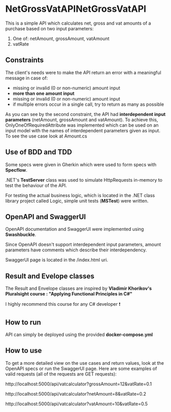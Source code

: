 # NetGrossVatAPINetGrossVatAPI

This is a simple API which calculates net, gross and vat amounts of a purchase based on two input parameters:
1. One of: netAmount, grossAmount, vatAmount
2. vatRate


## Constraints

The client&#39;s needs were to make the API return an error with a meaningful message in case of:
- missing or invalid (0 or non-numeric) amount input
- **more than one amount input**
- missing or invalid (0 or non-numeric) amount input
- if multiple errors occur in a single call, try to return as many as possible

As you can see by the second constraint, the API had **interdependent input parameters** (netAmount, grossAmount and vatAmount).
To achieve this, OnlyOneOfRequiredAttribute was implemented which can be used on an input model with the names of interdependent parameters given as input.
To see the use case look at Amount.cs


## Use of BDD and TDD

Some specs were given in Gherkin which were used to form specs with **Specflow**.

.NET&#39;s **TestServer** class was used to simulate HttpRequests in-memory to test the behaviour of the API.

For testing the actual business logic, which is located in the .NET class library project called Logic, simple unit tests (**MSTest**) were written.


## OpenAPI and SwaggerUI

OpenAPI documentation and SwaggerUI were implemented using **Swashbuckle**. 

Since OpenAPI doesn&#39;t support interdependent input parameters, amount parameters have comments which describe their interdependency.

SwaggerUI page is located in the /index.html uri.


## Result and Evelope classes

The Result and Envelope classes are inspired by **Vladimir Khorikov&#39;s Pluralsight course :
"Applying Functional Principles in C#"**

I highly recommend this course for any C# developer :exclamation:


## How to run

API can simply be deployed using the provided **docker-compose.yml**


## How to use

To get a more detailed view on the use cases and return values, look at the OpenAPI specs or run the SwaggerUI page.
Here are some examples of valid requests (all of the requests are GET requests):

http://localhost:5000/api/vatcalculator?grossAmount=12&vatRate=0.1

http://localhost:5000/api/vatcalculator?netAmount=8&vatRate=0.2

http://localhost:5000/api/vatcalculator?vatAmount=10&vatRate=0.5